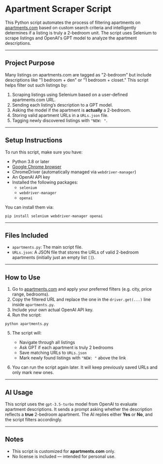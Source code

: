 # Apartment Scraper Script

This Python script automates the process of filtering apartments on [apartments.com](https://www.apartments.com) based on custom search criteria and intelligently determines if a listing is truly a 2-bedroom unit. The script uses Selenium to scrape listings and OpenAI's GPT model to analyze the apartment descriptions.

---

## Project Purpose

Many listings on apartments.com are tagged as "2-bedroom" but include descriptions like "1 bedroom + den" or "1 bedroom + closet." This script helps filter out such listings by:

1. Scraping listings using Selenium based on a user-defined apartments.com URL.
2. Sending each listing’s description to a GPT model.
3. Asking the model if the apartment is **actually** a 2-bedroom.
4. Storing valid apartment URLs in a `URLs.json` file.
5. Tagging newly discovered listings with `"NEW: "`.

---

## Setup Instructions

To run this script, make sure you have:

- Python 3.8 or later
- [Google Chrome browser](https://www.google.com/chrome/)
- ChromeDriver (automatically managed via `webdriver-manager`)
- An OpenAI API key
- Installed the following packages:
  - `selenium`
  - `webdriver-manager`
  - `openai`

You can install them via:

```
pip install selenium webdriver-manager openai
```

---

## Files Included

- `apartments.py`: The main script file.
- `URLs.json`: A JSON file that stores the URLs of valid 2-bedroom apartments (initially just an empty list `[]`).

---

## How to Use

1. Go to [apartments.com](https://www.apartments.com) and apply your preferred filters (e.g. city, price range, bedrooms).
2. Copy the filtered URL and replace the one in the `driver.get(...)` line inside `apartments.py`.
3. Include your own actual OpenAI API key.
4. Run the script:

```
python apartments.py
```

5. The script will:
   - Navigate through all listings
   - Ask GPT if each apartment is truly 2 bedrooms
   - Save matching URLs to `URLs.json`
   - Mark newly found listings with `"NEW: "` above the link

6. You can run the script again later. It will keep previously saved URLs and only mark new ones.

---

## AI Usage

This script uses the `gpt-3.5-turbo` model from OpenAI to evaluate apartment descriptions. It sends a prompt asking whether the description reflects a **true** 2-bedroom apartment. The AI replies either **Yes** or **No**, and the script filters accordingly.

---

## Notes

- This script is customized for **apartments.com** only.
- No license is included — intended for personal use.

